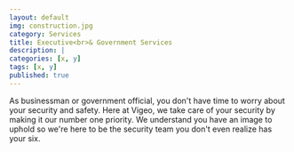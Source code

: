 ```yaml
---
layout: default
img: construction.jpg
category: Services
title: Executive<br>& Government Services
description: |
categories: [x, y]
tags: [x, y]
published: true
---
```

  As businessman or government official, you don't have time to worry about your security and safety.  Here at Vigeo, we take care of your security by making it our number one priority.  We understand you have an image to uphold so we're here to be the security team you don't even realize has your six.  
